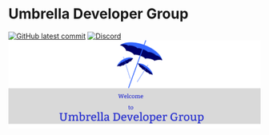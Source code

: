 # Umbrella Developer Group
[![GitHub latest commit](https://badgen.net/github/last-commit/Umbrella-Developer-Group/demo-repository)](https://GitHub.com/Umbrella-Developer-Group/demo-repository/commit/)
[![Discord](https://badgen.net/badge/icon/discord?icon=discord&label)](https://discord.gg/j29BAvDb)
![Umbrella Title](https://github.com/Umbrella-Developer-Group/.github/blob/49e7e8da109ea13c17d36ce128d43d66f227653e/Umbrella%20Logo(1).png)
